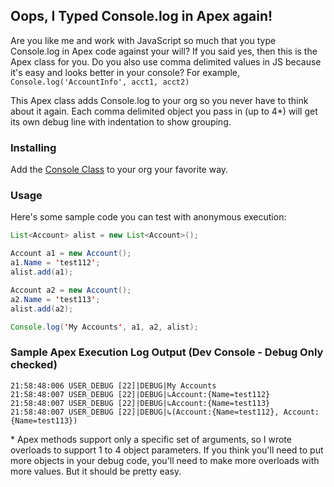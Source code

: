 ## Oops, I Typed Console.log in Apex again!

Are you like me and work with JavaScript so much that you type Console.log in Apex code against your will?  If you said yes, then this is the Apex class for you.  Do you also use comma delimited values in JS because it's easy and looks better in your console? For example, `Console.log('AccountInfo', acct1, acct2)`

This Apex class adds Console.log to your org so you never have to think about it again.  Each comma delimited object you pass in (up to 4*) will get its own debug line with indentation to show grouping.

### Installing
Add the [Console Class](https://github.com/nshulman/oops-i-typed-console-log-in-apex/blob/main/Console.cls) to your org your favorite way.

### Usage
Here's some sample code you can test with anonymous execution:

```java
List<Account> alist = new List<Account>();

Account a1 = new Account();
a1.Name = 'test112';
alist.add(a1);

Account a2 = new Account();
a2.Name = 'test113';
alist.add(a2);

Console.log('My Accounts', a1, a2, alist);
```

### Sample Apex Execution Log Output (Dev Console - Debug Only checked)
```
21:58:48:006 USER_DEBUG [22]|DEBUG|My Accounts
21:58:48:007 USER_DEBUG [22]|DEBUG|↳Account:{Name=test112}
21:58:48:007 USER_DEBUG [22]|DEBUG|↳Account:{Name=test113}
21:58:48:007 USER_DEBUG [22]|DEBUG|↳(Account:{Name=test112}, Account:{Name=test113})
```



\* Apex methods support only a specific set of arguments, so I wrote overloads to support 1 to 4 object parameters.  If you think you'll need to put more objects in your debug code, you'll need to make more overloads with more values.  But it should be pretty easy.
